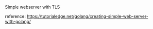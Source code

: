 Simple webserver with TLS

reference: https://tutorialedge.net/golang/creating-simple-web-server-with-golang/